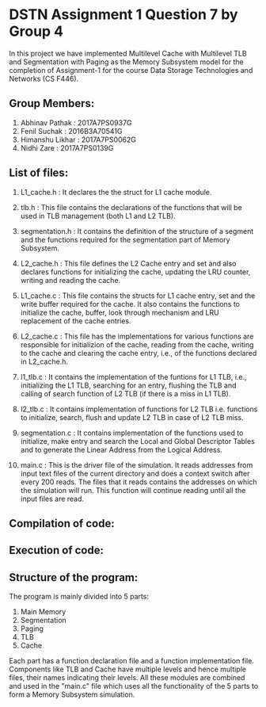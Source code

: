 # DSTN Assignment 1 Question 7 by Group 4
In this project we have implemented Multilevel Cache with Multilevel TLB and Segmentation with Paging as the Memory Subsystem model for the completion of Assignment-1 for the course Data Storage Technologies and Networks (CS F446).

## Group Members:
1) Abhinav Pathak : 2017A7PS0937G
2) Fenil Suchak : 2016B3A70541G
3) Himanshu Likhar : 2017A7PS0062G
4) Nidhi Zare : 2017A7PS0139G

## List of files:
1) L1_cache.h : It declares the the struct for L1 cache module.

2) tlb.h : This file contains the declarations of the functions that will be used in TLB management (both L1 and L2 TLB).

3) segmentation.h : It contains the definition of the structure of a segment and the functions required for the segmentation part of Memory Subsystem.

4) L2_cache.h : This file defines the L2 Cache entry and set and also declares functions for initializing the cache, updating the LRU counter, writing and reading the cache.

5) L1_cache.c : This file contains the structs for L1 cache entry, set and the write buffer required for the cache. It also contains the functions to initialize the cache, buffer, look through mechanism and LRU replacement of the cache entries.

6) L2_cache.c : This file has the implementations for various functions are responsible for initializion of the cache, reading from the cache, writing to the cache and clearing the cache entry, i.e., of the functions declared in L2_cache.h.

7) l1_tlb.c : It contains the implementation of the funtions for L1 TLB, i.e., initializing the L1 TLB, searching for an entry, flushing the TLB and calling of search function of L2 TLB (if there is a miss in L1 TLB).

8) l2_tlb.c : It contains implementation of functions for L2 TLB i.e. functions to initialize, search, flush and update L2 TLB in case of L2 TLB miss.

9) segmentation.c : It contains implementation of the functions used to initialize, make entry and search the Local and Global Descriptor Tables and to generate the Linear Address from the Logical Address.

10) main.c : This is the driver file of the simulation. It reads addresses from input text files of the current directory and does a context switch after every 200 reads. The files that it reads contains the addresses on which the simulation will run. This function will continue reading until all the input files are read.

## Compilation of code:

## Execution of code:

## Structure of the program:

The program is mainly divided into 5 parts:
1) Main Memory
2) Segmentation
3) Paging
4) TLB
5) Cache

Each part has a function declaration file and a function implementation file. Components like TLB and Cache have multiple levels and hence multiple files, their names indicating their levels. All these modules are combined and used in the "main.c" file which uses all the functionality of the 5 parts to form a Memory Subsystem simulation.
